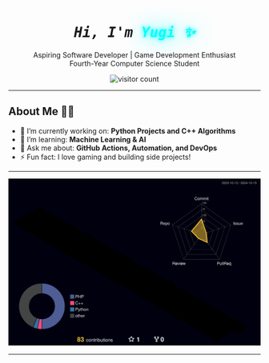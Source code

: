<!-- Glowing text effect -->
<h1 align="center">
  <samp><b><i>
    Hi, I'm <span style="color: #00FFFF; text-shadow: 0 0 10px #00FFFF, 0 0 40px #00FFFF;">
    Yugi ✨</span>
  </i></b></samp>
</h1>

<p align="center">
  Aspiring Software Developer | Game Development Enthusiast <br>
  Fourth-Year Computer Science Student
</p>

<p align="center">
  <img src="https://komarev.com/ghpvc/?username=Yugi&color=green&style=flat-square" alt="visitor count"/>
</p>

---

## About Me 👨‍💻
- 🔭 I’m currently working on: **Python Projects and C++ Algorithms**
- 🌱 I’m learning: **Machine Learning & AI**
- 💬 Ask me about: **GitHub Actions, Automation, and DevOps**
- ⚡ Fun fact: I love gaming and building side projects!

---

![3D GitHub Contributions](./profile-3d-contrib/profile-night-rainbow.svg)

---
